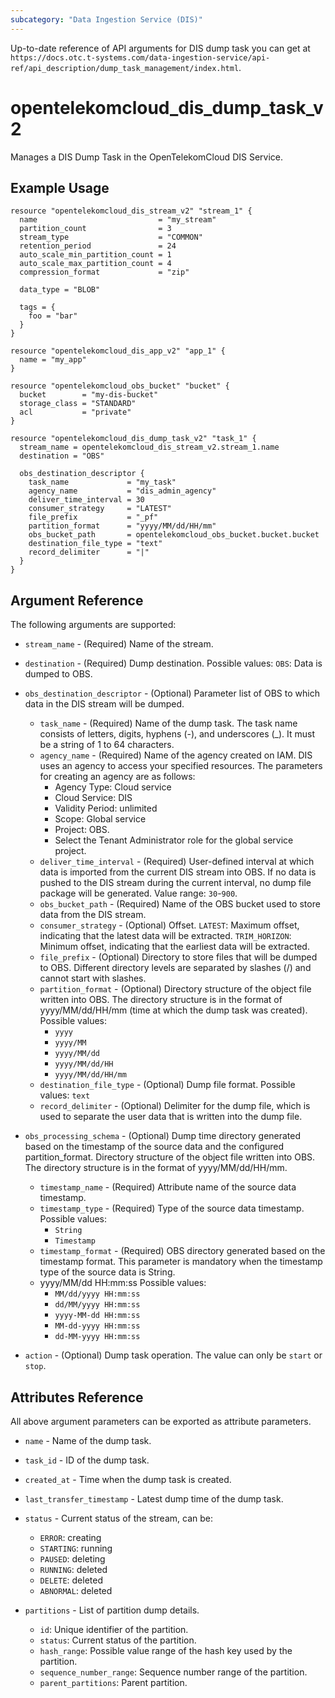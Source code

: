 ```yaml
---
subcategory: "Data Ingestion Service (DIS)"
---
```


Up-to-date reference of API arguments for DIS dump task you can get at
`https://docs.otc.t-systems.com/data-ingestion-service/api-ref/api_description/dump_task_management/index.html`.

# opentelekomcloud_dis_dump_task_v2

Manages a DIS Dump Task in the OpenTelekomCloud DIS Service.

## Example Usage

```hcl
resource "opentelekomcloud_dis_stream_v2" "stream_1" {
  name                           = "my_stream"
  partition_count                = 3
  stream_type                    = "COMMON"
  retention_period               = 24
  auto_scale_min_partition_count = 1
  auto_scale_max_partition_count = 4
  compression_format             = "zip"

  data_type = "BLOB"

  tags = {
    foo = "bar"
  }
}

resource "opentelekomcloud_dis_app_v2" "app_1" {
  name = "my_app"
}

resource "opentelekomcloud_obs_bucket" "bucket" {
  bucket        = "my-dis-bucket"
  storage_class = "STANDARD"
  acl           = "private"
}

resource "opentelekomcloud_dis_dump_task_v2" "task_1" {
  stream_name = opentelekomcloud_dis_stream_v2.stream_1.name
  destination = "OBS"

  obs_destination_descriptor {
    task_name             = "my_task"
    agency_name           = "dis_admin_agency"
    deliver_time_interval = 30
    consumer_strategy     = "LATEST"
    file_prefix           = "_pf"
    partition_format      = "yyyy/MM/dd/HH/mm"
    obs_bucket_path       = opentelekomcloud_obs_bucket.bucket.bucket
    destination_file_type = "text"
    record_delimiter      = "|"
  }
}
```

## Argument Reference

The following arguments are supported:

* `stream_name` - (Required) Name of the stream.

* `destination` - (Required) Dump destination. Possible values:
  `OBS`: Data is dumped to OBS.

* `obs_destination_descriptor` - (Optional) Parameter list of OBS to which data in the DIS stream will be dumped.
  * `task_name` - (Required) Name of the dump task. The task name consists of letters, digits, hyphens (-), and underscores (_). It must be a string of 1 to 64 characters.
  * `agency_name` - (Required) Name of the agency created on IAM. DIS uses an agency to access your specified resources.
    The parameters for creating an agency are as follows:
    * Agency Type: Cloud service
    * Cloud Service: DIS
    * Validity Period: unlimited
    * Scope: Global service
    * Project: OBS.
    * Select the Tenant Administrator role for the global service project.
  * `deliver_time_interval` - (Required) User-defined interval at which data is imported from the current DIS stream into OBS.
    If no data is pushed to the DIS stream during the current interval, no dump file package will be generated. Value range: `30`-`900`.
  * `obs_bucket_path` - (Required) Name of the OBS bucket used to store data from the DIS stream.
  * `consumer_strategy` - (Optional) Offset.
    `LATEST`: Maximum offset, indicating that the latest data will be extracted.
    `TRIM_HORIZON`: Minimum offset, indicating that the earliest data will be extracted.
  * `file_prefix` - (Optional) Directory to store files that will be dumped to OBS.
    Different directory levels are separated by slashes (/) and cannot start with slashes.
  * `partition_format` - (Optional) Directory structure of the object file written into OBS.
    The directory structure is in the format of yyyy/MM/dd/HH/mm (time at which the dump task was created).
    Possible values:
    * `yyyy`
    * `yyyy/MM`
    * `yyyy/MM/dd`
    * `yyyy/MM/dd/HH`
    * `yyyy/MM/dd/HH/mm`
  * `destination_file_type` - (Optional) Dump file format. Possible values: `text`
  * `record_delimiter` - (Optional) Delimiter for the dump file, which is used to separate the user data that is written into the dump file.

* `obs_processing_schema` - (Optional) Dump time directory generated based on the timestamp
  of the source data and the configured partition_format.
  Directory structure of the object file written into OBS.
  The directory structure is in the format of yyyy/MM/dd/HH/mm.
  * `timestamp_name` - (Required) Attribute name of the source data timestamp.
  * `timestamp_type` - (Required) Type of the source data timestamp.
    Possible values:
    * `String`
    * `Timestamp`
  * `timestamp_format` - (Required) OBS directory generated based on the timestamp format.
    This parameter is mandatory when the timestamp type of the source data is String.
  * yyyy/MM/dd HH:mm:ss
    Possible values:
    * `MM/dd/yyyy HH:mm:ss`
    * `dd/MM/yyyy HH:mm:ss`
    * `yyyy-MM-dd HH:mm:ss`
    * `MM-dd-yyyy HH:mm:ss`
    * `dd-MM-yyyy HH:mm:ss`

* `action` - (Optional) Dump task operation. The value can only be `start` or `stop`.

## Attributes Reference

All above argument parameters can be exported as attribute parameters.

* `name` - Name of the dump task.

* `task_id` - ID of the dump task.

* `created_at` - Time when the dump task is created.

* `last_transfer_timestamp` - Latest dump time of the dump task.

* `status` - Current status of the stream, can be:
  * `ERROR`: creating
  * `STARTING`: running
  * `PAUSED`: deleting
  * `RUNNING`: deleted
  * `DELETE`: deleted
  * `ABNORMAL`: deleted

* `partitions` - List of partition dump details.
  * `id`: Unique identifier of the partition.
  * `status`: Current status of the partition.
  * `hash_range`: Possible value range of the hash key used by the partition.
  * `sequence_number_range`: Sequence number range of the partition.
  * `parent_partitions`: Parent partition.
